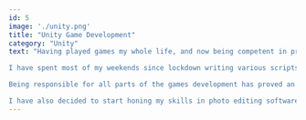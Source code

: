 ```yaml
---
id: 5
image: './unity.png'
title: "Unity Game Development"
category: "Unity"
text: "Having played games my whole life, and now being competent in programming and music production; I have decided to create a 2D game using C# and Unity. <br/><br/> 

I have spent most of my weekends since lockdown writing various scripts to aid game development. As it stands, an A* pathplanning system and weapon pickups/switching have been developed (alongside general movement and shooting mechanics). I have recently begun development on a smart AI system using GOAP(Goal Oriented Action Planning) to give the game some variance and a different feel every time you play. <br/><br/> 

Being responsible for all parts of the games development has proved an interesting and satisfying exercise. Sound effects and foley in general is something I haven't explored before - and having limited resources at home when it comes to equipment has in fact made it very exciting. Having to find and morph samples, use household objects etc. to turn them into real usable sound effects has turned out to be very fun! <br/><br/>

I have also decided to start honing my skills in photo editing software to create the sprites and animation. "
---
```




